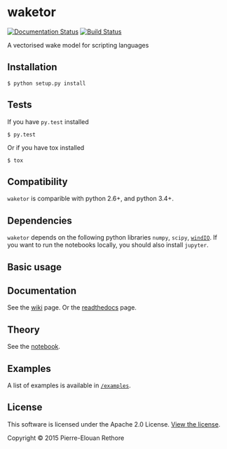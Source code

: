 # waketor
[![Documentation Status](https://readthedocs.org/projects/waketor/badge/?version=latest)](http://waketor.readthedocs.org/en/latest/?badge=latest)
[![Build Status](https://travis-ci.org/rethore/waketor.svg)](https://travis-ci.org/rethore/waketor)

A vectorised wake model for scripting languages

## Installation

    $ python setup.py install

## Tests
If you have `py.test` installed

    $ py.test

Or if you have tox installed

    $ tox

## Compatibility
`waketor` is comparible with python 2.6+, and python 3.4+.

## Dependencies
`waketor` depends on the following python libraries `numpy`, `scipy`, [`windIO`](https://github.com/rethore/windIO.git).
If you want to run the notebooks locally, you should also install `jupyter`.

## Basic usage


## Documentation
See the [wiki](https://github.com/rethore/waketor/wiki/Documentation) page. Or the
[readthedocs](http://waketor.readthedocs.org/en/latest/) page.

## Theory
See the [notebook](https://github.com/rethore/waketor/blob/master/theory/waketor.ipynb).

## Examples
A list of examples is available in [`/examples`](https://github.com/rethore/waketor/blob/master/examples).

## License
This software is licensed under the Apache 2.0 License. [View the license](https://github.com/rethore/waketor/blob/master/LICENSE).

Copyright © 2015 Pierre-Elouan Rethore
